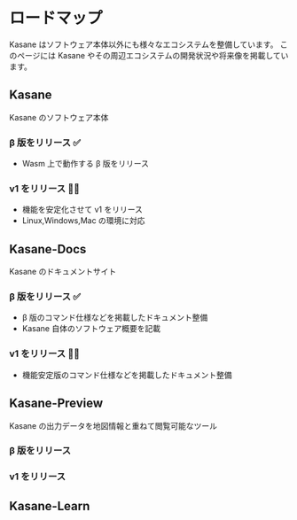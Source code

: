 # ロードマップ

Kasane はソフトウェア本体以外にも様々なエコシステムを整備しています。
このページには Kasane やその周辺エコシステムの開発状況や将来像を掲載しています。

## Kasane

Kasane のソフトウェア本体

### β 版をリリース ✅

- Wasm 上で動作する β 版をリリース

### v1 をリリース 🏃🏻

- 機能を安定化させて v1 をリリース
- Linux,Windows,Mac の環境に対応

## Kasane-Docs

Kasane のドキュメントサイト

### β 版をリリース ✅

- β 版のコマンド仕様などを掲載したドキュメント整備
- Kasane 自体のソフトウェア概要を記載

### v1 をリリース 🏃🏻

- 機能安定版のコマンド仕様などを掲載したドキュメント整備

## Kasane-Preview

Kasane の出力データを地図情報と重ねて閲覧可能なツール

### β 版をリリース

### v1 をリリース

## Kasane-Learn
